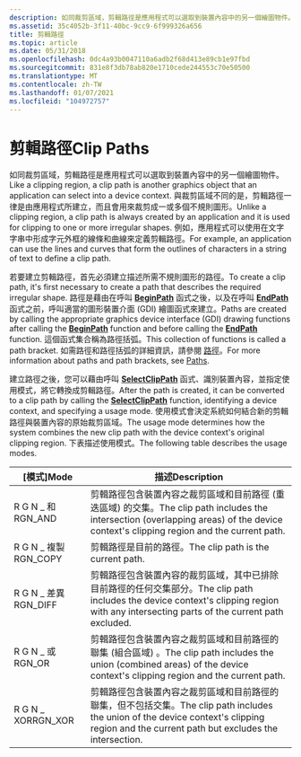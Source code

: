 ```yaml
---
description: 如同裁剪區域，剪輯路徑是應用程式可以選取到裝置內容中的另一個繪圖物件。
ms.assetid: 35c4052b-3f11-40bc-9cc9-6f999326a656
title: 剪輯路徑
ms.topic: article
ms.date: 05/31/2018
ms.openlocfilehash: 0dc4a93b0047110a6adb2f68d413e89cb1e97fbd
ms.sourcegitcommit: 831e8f3db78ab820e1710cede244553c70e50500
ms.translationtype: MT
ms.contentlocale: zh-TW
ms.lasthandoff: 01/07/2021
ms.locfileid: "104972757"
---
```

# <a name="clip-paths"></a><span data-ttu-id="0b835-103">剪輯路徑</span><span class="sxs-lookup"><span data-stu-id="0b835-103">Clip Paths</span></span>

<span data-ttu-id="0b835-104">如同裁剪區域，剪輯路徑是應用程式可以選取到裝置內容中的另一個繪圖物件。</span><span class="sxs-lookup"><span data-stu-id="0b835-104">Like a clipping region, a clip path is another graphics object that an application can select into a device context.</span></span> <span data-ttu-id="0b835-105">與裁剪區域不同的是，剪輯路徑一律是由應用程式所建立，而且會用來裁剪成一或多個不規則圖形。</span><span class="sxs-lookup"><span data-stu-id="0b835-105">Unlike a clipping region, a clip path is always created by an application and it is used for clipping to one or more irregular shapes.</span></span> <span data-ttu-id="0b835-106">例如，應用程式可以使用在文字字串中形成字元外框的線條和曲線來定義剪輯路徑。</span><span class="sxs-lookup"><span data-stu-id="0b835-106">For example, an application can use the lines and curves that form the outlines of characters in a string of text to define a clip path.</span></span>

<span data-ttu-id="0b835-107">若要建立剪輯路徑，首先必須建立描述所需不規則圖形的路徑。</span><span class="sxs-lookup"><span data-stu-id="0b835-107">To create a clip path, it's first necessary to create a path that describes the required irregular shape.</span></span> <span data-ttu-id="0b835-108">路徑是藉由在呼叫 [**BeginPath**](/windows/desktop/api/Wingdi/nf-wingdi-beginpath) 函式之後，以及在呼叫 [**EndPath**](/windows/desktop/api/Wingdi/nf-wingdi-endpath) 函式之前，呼叫適當的圖形裝置介面 (GDI) 繪圖函式來建立。</span><span class="sxs-lookup"><span data-stu-id="0b835-108">Paths are created by calling the appropriate graphics device interface (GDI) drawing functions after calling the [**BeginPath**](/windows/desktop/api/Wingdi/nf-wingdi-beginpath) function and before calling the [**EndPath**](/windows/desktop/api/Wingdi/nf-wingdi-endpath) function.</span></span> <span data-ttu-id="0b835-109">這個函式集合稱為路徑括弧。</span><span class="sxs-lookup"><span data-stu-id="0b835-109">This collection of functions is called a path bracket.</span></span> <span data-ttu-id="0b835-110">如需路徑和路徑括弧的詳細資訊，請參閱 [路徑](paths.md)。</span><span class="sxs-lookup"><span data-stu-id="0b835-110">For more information about paths and path brackets, see [Paths](paths.md).</span></span>

<span data-ttu-id="0b835-111">建立路徑之後，您可以藉由呼叫 [**SelectClipPath**](/windows/desktop/api/Wingdi/nf-wingdi-selectclippath) 函式、識別裝置內容，並指定使用模式，將它轉換成剪輯路徑。</span><span class="sxs-lookup"><span data-stu-id="0b835-111">After the path is created, it can be converted to a clip path by calling the [**SelectClipPath**](/windows/desktop/api/Wingdi/nf-wingdi-selectclippath) function, identifying a device context, and specifying a usage mode.</span></span> <span data-ttu-id="0b835-112">使用模式會決定系統如何結合新的剪輯路徑與裝置內容的原始裁剪區域。</span><span class="sxs-lookup"><span data-stu-id="0b835-112">The usage mode determines how the system combines the new clip path with the device context's original clipping region.</span></span> <span data-ttu-id="0b835-113">下表描述使用模式。</span><span class="sxs-lookup"><span data-stu-id="0b835-113">The following table describes the usage modes.</span></span>



| <span data-ttu-id="0b835-114">[模式]</span><span class="sxs-lookup"><span data-stu-id="0b835-114">Mode</span></span>      | <span data-ttu-id="0b835-115">描述</span><span class="sxs-lookup"><span data-stu-id="0b835-115">Description</span></span>                                                                                                                  |
|-----------|------------------------------------------------------------------------------------------------------------------------------|
| <span data-ttu-id="0b835-116">R G N \_ 和</span><span class="sxs-lookup"><span data-stu-id="0b835-116">RGN\_AND</span></span>  | <span data-ttu-id="0b835-117">剪輯路徑包含裝置內容之裁剪區域和目前路徑 (重迭區域) 的交集。</span><span class="sxs-lookup"><span data-stu-id="0b835-117">The clip path includes the intersection (overlapping areas) of the device context's clipping region and the current path.</span></span>    |
| <span data-ttu-id="0b835-118">R G N \_ 複製</span><span class="sxs-lookup"><span data-stu-id="0b835-118">RGN\_COPY</span></span> | <span data-ttu-id="0b835-119">剪輯路徑是目前的路徑。</span><span class="sxs-lookup"><span data-stu-id="0b835-119">The clip path is the current path.</span></span>                                                                                           |
| <span data-ttu-id="0b835-120">R G N \_ 差異</span><span class="sxs-lookup"><span data-stu-id="0b835-120">RGN\_DIFF</span></span> | <span data-ttu-id="0b835-121">剪輯路徑包含裝置內容的裁剪區域，其中已排除目前路徑的任何交集部分。</span><span class="sxs-lookup"><span data-stu-id="0b835-121">The clip path includes the device context's clipping region with any intersecting parts of the current path excluded.</span></span>        |
| <span data-ttu-id="0b835-122">R G N \_ 或</span><span class="sxs-lookup"><span data-stu-id="0b835-122">RGN\_OR</span></span>   | <span data-ttu-id="0b835-123">剪輯路徑包含裝置內容之裁剪區域和目前路徑的聯集 (組合區域) 。</span><span class="sxs-lookup"><span data-stu-id="0b835-123">The clip path includes the union (combined areas) of the device context's clipping region and the current path.</span></span>              |
| <span data-ttu-id="0b835-124">R G N \_ XOR</span><span class="sxs-lookup"><span data-stu-id="0b835-124">RGN\_XOR</span></span>  | <span data-ttu-id="0b835-125">剪輯路徑包含裝置內容之裁剪區域和目前路徑的聯集，但不包括交集。</span><span class="sxs-lookup"><span data-stu-id="0b835-125">The clip path includes the union of the device context's clipping region and the current path but excludes the intersection.</span></span> |



 

 

 



